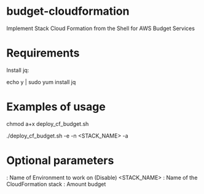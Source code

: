 # budget-cloudformation


Implement Stack Cloud Formation from the Shell for AWS Budget Services



# Requirements

Install jq:


  echo y | sudo yum install jq
  
  
# Examples of usage


chmod a+x deploy_cf_budget.sh

./deploy_cf_budget.sh -e <ENVIRONMENT> -n <STACK_NAME> -a <AMOUNT>
  
  
# Optional parameters
<ENVIRONMENT>  : Name of Environment to work on (Disable)
<STACK_NAME>   : Name of the CloudFormation stack
<AMOUNT>       : Amount budget
  
  

